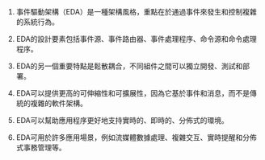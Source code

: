 

1. 事件驅動架構（EDA）是一種架構風格，重點在於通過事件來發生和控制複雜的系統行為。

2. EDA的設計要素包括事件源、事件路由器、事件處理程序、命令源和命令處理程序。

3. EDA的另一個重要特點是鬆散耦合，不同組件之間可以獨立開發、測試和部署。

4. EDA可以提供更高的可伸縮性和可擴展性，因為它基於事件和消息，而不是傳統的複雜的軟件架構。

5. EDA可以幫助應用程序更好地支持實時的、即時的、分佈式的環境。

6. EDA可用於許多應用場景，例如流媒體數據處理、複雜交互、實時提醒和分佈式事務管理等。